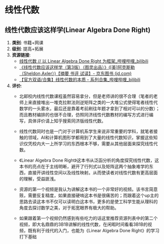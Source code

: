 # 线性代数

## 线性代数应该这样学(Linear Algebra Done Right)

1. **类别**: 书籍+网课
2. **级别**: 提高+拓展
3. **资源链接**:
   - [线性代数 // 以 Linear Algebra Done Right 为框架_哔哩哔哩_bilibili](https://www.bilibili.com/video/BV1uK4y1a7jL?p=54)
   - [《线性代数应该这样学（第3版）（图灵出品）》([美]阿克斯勒（Sheldon,Axler）)【摘要 书评 试读】- 京东图书 (jd.com)](https://item.jd.com/13307194.html)
   - [【官方双语/合集】线性代数的本质 - 系列合集_哔哩哔哩_bilibili](https://www.bilibili.com/video/BV1ys411472E?p=3)
4. **评价**: 
   - 北邮校内线性代数课程虽然容易拿分，但是老师讲的很不合理（笔者的老师上来直接堆出一堆克拉默法则逆矩阵之类的一大堆公式使得笔者线性代数学的一头雾水，最后还是靠着考前刷往年题才拿到了相对可以的分数）；而且教材编排的也很不合理，仿照同济线性代数教材的编写方式进行编写，具体评价请上知乎搜索同济版线性代数。
   
   - 线性代数同时也是一门对于计算机系学生来说非常重要的学科，就笔者接触的领域，AI和计算机图形学都用到了大量的线性代数知识，掌握这些知识仅凭校内大一上所学习的东西根本不够，需要从其他层面来探究线性代数。
   
   - 《Linear Algebra Done Right》这本书从泛函分析的角度探究线性代数，这本书的亮点在于主线明晰，避开了行列式以及矩阵这两个抽象难学的东西，直接开讲线性空间以及线性映射。从而使读者对线性代数有更高层面的理解，受益匪浅。
   
   - 资源的第一个视频是我认为讲解这本书的一个非常好的视频。该书言简意赅，需要反复精度，如果直接硬啃这本书是很痛苦的；而跟着这个up主的思路去读这本书不仅可以读明白这本书，更多的是使工科学生能从理科的角度去探讨数学之美，对于拓宽眼界有极大的帮助。
   
   - 如果跟着第一个视频仍然感到有些吃力的话这里推荐资源列表中的第二个视频，即大名鼎鼎的3B1B讲解的线性代数，在闲暇时间看看3B1B的视频，既有利于线代的入门，也能为《Linear Algebra Done Right》的学习打下基础
